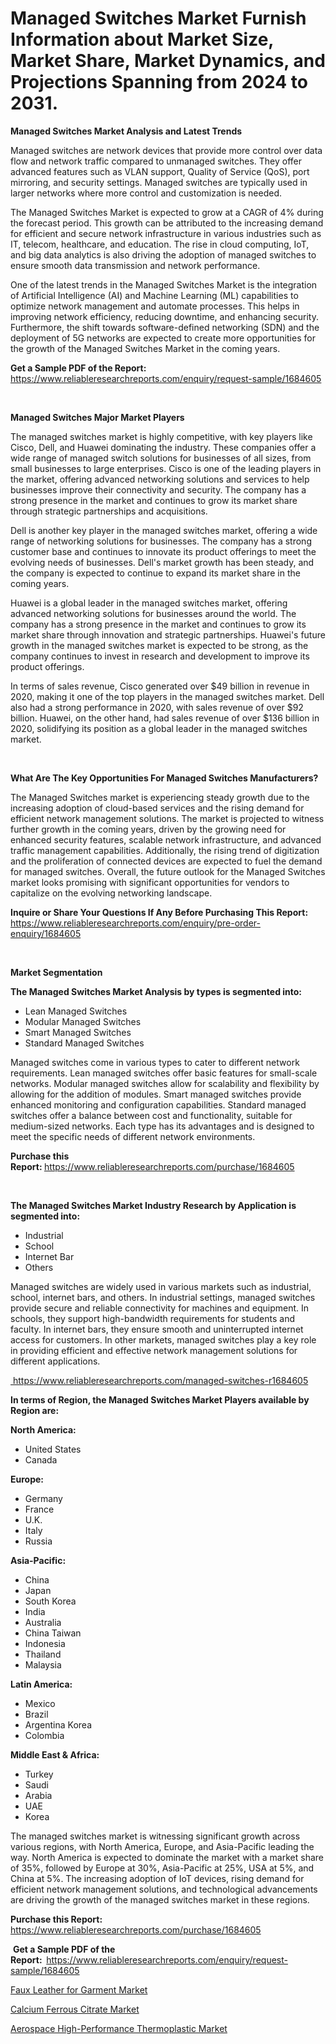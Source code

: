 <p><h1>Managed Switches Market Furnish Information about Market Size, Market Share, Market Dynamics, and Projections Spanning from 2024 to 2031.</h1></p><p><strong>Managed Switches Market Analysis and Latest Trends</strong></p>
<p><p>Managed switches are network devices that provide more control over data flow and network traffic compared to unmanaged switches. They offer advanced features such as VLAN support, Quality of Service (QoS), port mirroring, and security settings. Managed switches are typically used in larger networks where more control and customization is needed.</p><p>The Managed Switches Market is expected to grow at a CAGR of 4% during the forecast period. This growth can be attributed to the increasing demand for efficient and secure network infrastructure in various industries such as IT, telecom, healthcare, and education. The rise in cloud computing, IoT, and big data analytics is also driving the adoption of managed switches to ensure smooth data transmission and network performance.</p><p>One of the latest trends in the Managed Switches Market is the integration of Artificial Intelligence (AI) and Machine Learning (ML) capabilities to optimize network management and automate processes. This helps in improving network efficiency, reducing downtime, and enhancing security. Furthermore, the shift towards software-defined networking (SDN) and the deployment of 5G networks are expected to create more opportunities for the growth of the Managed Switches Market in the coming years.</p></p>
<p><strong>Get a Sample PDF of the Report:&nbsp;</strong> <a href="https://www.reliableresearchreports.com/enquiry/request-sample/1684605">https://www.reliableresearchreports.com/enquiry/request-sample/1684605</a></p>
<p>&nbsp;</p>
<p><strong>Managed Switches Major Market Players</strong></p>
<p><p>The managed switches market is highly competitive, with key players like Cisco, Dell, and Huawei dominating the industry. These companies offer a wide range of managed switch solutions for businesses of all sizes, from small businesses to large enterprises. Cisco is one of the leading players in the market, offering advanced networking solutions and services to help businesses improve their connectivity and security. The company has a strong presence in the market and continues to grow its market share through strategic partnerships and acquisitions.</p><p>Dell is another key player in the managed switches market, offering a wide range of networking solutions for businesses. The company has a strong customer base and continues to innovate its product offerings to meet the evolving needs of businesses. Dell's market growth has been steady, and the company is expected to continue to expand its market share in the coming years.</p><p>Huawei is a global leader in the managed switches market, offering advanced networking solutions for businesses around the world. The company has a strong presence in the market and continues to grow its market share through innovation and strategic partnerships. Huawei's future growth in the managed switches market is expected to be strong, as the company continues to invest in research and development to improve its product offerings.</p><p>In terms of sales revenue, Cisco generated over $49 billion in revenue in 2020, making it one of the top players in the managed switches market. Dell also had a strong performance in 2020, with sales revenue of over $92 billion. Huawei, on the other hand, had sales revenue of over $136 billion in 2020, solidifying its position as a global leader in the managed switches market.</p></p>
<p>&nbsp;</p>
<p><strong>What Are The Key Opportunities For Managed Switches Manufacturers?</strong></p>
<p><p>The Managed Switches market is experiencing steady growth due to the increasing adoption of cloud-based services and the rising demand for efficient network management solutions. The market is projected to witness further growth in the coming years, driven by the growing need for enhanced security features, scalable network infrastructure, and advanced traffic management capabilities. Additionally, the rising trend of digitization and the proliferation of connected devices are expected to fuel the demand for managed switches. Overall, the future outlook for the Managed Switches market looks promising with significant opportunities for vendors to capitalize on the evolving networking landscape.</p></p>
<p><strong>Inquire or Share Your Questions If Any Before Purchasing This Report:</strong> <a href="https://www.reliableresearchreports.com/enquiry/pre-order-enquiry/1684605">https://www.reliableresearchreports.com/enquiry/pre-order-enquiry/1684605</a></p>
<p>&nbsp;</p>
<p><strong>Market Segmentation</strong></p>
<p><strong>The Managed Switches Market Analysis by types is segmented into:</strong></p>
<p><ul><li>Lean Managed Switches</li><li>Modular Managed Switches</li><li>Smart Managed Switches</li><li>Standard Managed Switches</li></ul></p>
<p><p>Managed switches come in various types to cater to different network requirements. Lean managed switches offer basic features for small-scale networks. Modular managed switches allow for scalability and flexibility by allowing for the addition of modules. Smart managed switches provide enhanced monitoring and configuration capabilities. Standard managed switches offer a balance between cost and functionality, suitable for medium-sized networks. Each type has its advantages and is designed to meet the specific needs of different network environments.</p></p>
<p><strong>Purchase this Report:&nbsp;</strong><a href="https://www.reliableresearchreports.com/purchase/1684605">https://www.reliableresearchreports.com/purchase/1684605</a></p>
<p>&nbsp;</p>
<p><strong>The Managed Switches Market Industry Research by Application is segmented into:</strong></p>
<p><ul><li>Industrial</li><li>School</li><li>Internet Bar</li><li>Others</li></ul></p>
<p><p>Managed switches are widely used in various markets such as industrial, school, internet bars, and others. In industrial settings, managed switches provide secure and reliable connectivity for machines and equipment. In schools, they support high-bandwidth requirements for students and faculty. In internet bars, they ensure smooth and uninterrupted internet access for customers. In other markets, managed switches play a key role in providing efficient and effective network management solutions for different applications.</p></p>
<p><a href="https://www.reliableresearchreports.com/managed-switches-r1684605">&nbsp;https://www.reliableresearchreports.com/managed-switches-r1684605</a></p>
<p><strong>In terms of Region, the Managed Switches Market Players available by Region are:</strong></p>
<p>
    <p> <strong> North America: </strong>
        <ul>
            <li>United States</li>
            <li>Canada</li>
        </ul>
        </p> 
    <p> <strong> Europe: </strong>
        <ul>
            <li>Germany</li>
            <li>France</li>
            <li>U.K.</li>
            <li>Italy</li>
            <li>Russia</li>
        </ul>
        </p> 
    <p> <strong> Asia-Pacific: </strong>
        <ul>
            <li>China</li>
            <li>Japan</li>
            <li>South Korea</li>
            <li>India</li>
            <li>Australia</li>
            <li>China Taiwan</li>
            <li>Indonesia</li>
            <li>Thailand</li>
            <li>Malaysia</li>
        </ul>
        </p> 
    <p> <strong> Latin America: </strong>
        <ul>
            <li>Mexico</li>
            <li>Brazil</li>
            <li>Argentina Korea</li>
            <li>Colombia</li>
        </ul>
        </p> 
    <p> <strong> Middle East & Africa: </strong>
        <ul>
            <li>Turkey</li>
            <li>Saudi</li>
            <li>Arabia</li>
            <li>UAE</li>
            <li>Korea</li>
        </ul>
    </p>
    </p>
<p><p>The managed switches market is witnessing significant growth across various regions, with North America, Europe, and Asia-Pacific leading the way. North America is expected to dominate the market with a market share of 35%, followed by Europe at 30%, Asia-Pacific at 25%, USA at 5%, and China at 5%. The increasing adoption of IoT devices, rising demand for efficient network management solutions, and technological advancements are driving the growth of the managed switches market in these regions.</p></p>
<p><strong>Purchase this Report: </strong><a href="https://www.reliableresearchreports.com/purchase/1684605">https://www.reliableresearchreports.com/purchase/1684605</a></p>
<p>&nbsp;<strong>Get a Sample PDF of the Report:&nbsp;&nbsp;</strong><a href="https://www.reliableresearchreports.com/enquiry/request-sample/1684605">https://www.reliableresearchreports.com/enquiry/request-sample/1684605</a></p>
<p><strong></strong></p>
<p><p><a href="https://www.linkedin.com/pulse/faux-leather-garment-market-challenges-opportunities-growth-auxcf?trackingId=W7nXNzaebHf07%2FHj0cQQlg%3D%3D">Faux Leather for Garment Market</a></p><p><a href="https://www.linkedin.com/pulse/calcium-ferrous-citrate-market-size-share-amp-trends-analysis-2ofof?trackingId=gOSRXfFc49v1d40Q4RO47Q%3D%3D">Calcium Ferrous Citrate Market</a></p><p><a href="https://www.linkedin.com/pulse/aerospace-high-performance-thermoplastic-market-dynamics-2024-2031-kluzf?trackingId=Lss3DlJcSm1LsYvZEG0EIA%3D%3D">Aerospace High-Performance Thermoplastic Market</a></p></p>